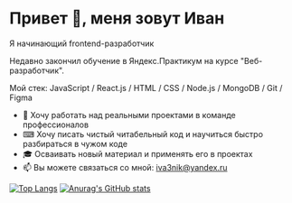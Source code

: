 # Привет 👋, меня зовут Иван

Я начинающий frontend-разработчик

Недавно закончил обучение в Яндекс.Практикум на курсе "Веб-разработчик".

Мой стек: JavaScript / React.js / HTML / CSS / Node.js / MongoDB / Git / Figma

* 🤝 Хочу работать над реальными проектами в команде профессионалов
* ⌨ Хочу писать чистый читабельный код и научиться быстро разбираться в чужом коде
* 🎓 Осваивать новый материал и применять его в проектах 
* 📫 Вы можете связаться со мной: iva3nik@yandex.ru

[![Top Langs](https://github-readme-stats.vercel.app/api/top-langs/?username=iva3nik&langs_count=8)](https://github.com/anuraghazra/github-readme-stats)
[![Anurag's GitHub stats](https://github-readme-stats.vercel.app/api?username=iva3nik)](https://github.com/anuraghazra/github-readme-stats)

